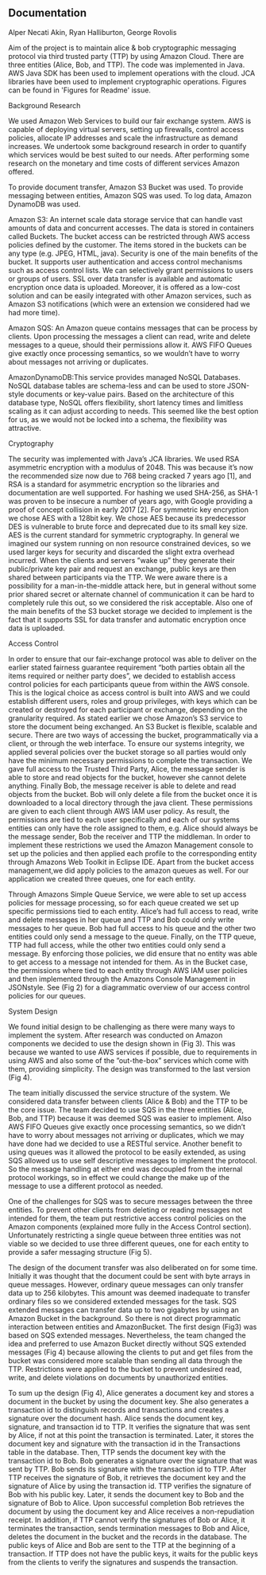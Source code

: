 Documentation
---
Alper Necati Akin, Ryan Halliburton, George Rovolis

Aim of the project is to maintain alice & bob cryptographic messaging protocol via third trusted party (TTP) by using Amazon Cloud. 
There are three entities (Alice, Bob, and TTP). 
The code was implemented in Java. AWS Java SDK has been used to implement operations with the cloud. JCA libraries have been used to implement cryptographic operations. Figures can be found in 'Figures for Readme' issue.

Background Research

We used Amazon Web Services to build our fair exchange system. 
AWS is capable of deploying virtual servers, setting up firewalls, control access policies, allocate IP addresses and scale the infrastructure as demand increases. 
We undertook some background research in order to quantify which services would be best suited to our needs. 
After performing some research on the monetary and time costs of different services Amazon offered.

To provide document transfer, Amazon S3 Bucket was used. To provide messaging between entities, Amazon SQS was used. To log data, Amazon DynamoDB was used.

Amazon S3: An internet scale data storage service that can handle vast amounts of data and concurrent accesses. The data is stored in containers called Buckets. The bucket access can be restricted through AWS access policies defined by the customer. The items stored in the buckets can be any type (e.g. JPEG, HTML, java). Security is one of the main benefits of the bucket. It supports user authentication and access control mechanisms such as access control lists. We can selectively grant permissions to users or groups of users. SSL over data transfer is available and automatic encryption once data is uploaded. Moreover, it is offered as a low-cost solution and can be easily integrated with other Amazon services, such as Amazon S3 notifications (which were an extension we considered had we had more time). 

Amazon SQS: An Amazon queue contains messages that can be process by clients. Upon processing the messages a client can read, write and delete messages to a queue, should their permissions allow it. AWS FIFO Queues give exactly once processing semantics, so we wouldn’t have to worry about messages not arriving or duplicates.

AmazonDynamoDB:This service provides managed NoSQL Databases. NoSQL database tables are schema-less and can be used to store JSON-style documents or key-value pairs. Based on the architecture of this database type, NoSQL offers flexibility, short latency times and limitless scaling as it can adjust according to needs. This seemed like the best option for us, as we would not be locked into a schema, the flexibility was attractive.

Cryptography

The security was implemented with Java’s JCA libraries. We used RSA asymmetric encryption with a modulus of 2048. This was because it’s now the recommended size now due to 768 being cracked 7 years ago [1], and RSA is a standard for asymmetric encryption so the libraries and documentation are well supported. For hashing we used SHA-256, as SHA-1 was proven to be insecure a number of years ago, with Google providing a proof of concept collision in early 2017 [2]. For symmetric key encryption we chose AES with a 128bit key. We chose AES because its predecessor DES is vulnerable to brute force and deprecated due to its small key size. AES is the current standard for symmetric cryptography. In general we imagined our system running on non resource constrained devices, so we used larger keys for security and discarded the slight extra overhead incurred. When the clients and servers ”wake up” they generate their public/private key pair and request an exchange, public keys are then shared between participants via the TTP. We were aware there is a possibility for a man-in-the-middle attack here, but in general without some prior shared secret or alternate channel of communication it can be hard to completely rule this out, so we considered the risk acceptable. Also one of the main benefits of the S3 bucket storage we decided to implement is the fact that it supports SSL for data transfer and automatic encryption once data is uploaded. 

Access Control

In order to ensure that our fair-exchange protocol was able to deliver on the earlier stated fairness guarantee requirement “both parties obtain all the items required or neither party does”, we decided to establish access control policies for each participants queue from within the AWS console. This is the logical choice as access control is built into AWS and we could establish different users, roles and group privileges, with keys which can be created or destroyed for each participant or exchange, depending on the granularity required. As stated earlier we chose Amazon’s S3 service to store the document being exchanged. An S3 Bucket is flexible, scalable and secure. There are two ways of accessing the bucket, programmatically via a client, or through the web interface. To ensure our systems integrity, we applied several policies over the bucket storage so all parties would only have the minimum necessary permissions to complete the transaction. We gave full access to the Trusted Third Party, Alice, the message sender is able to store and read objects for the bucket, however she cannot delete anything. Finally Bob, the message receiver is able to delete and read objects from the bucket. Bob will only delete a file from the bucket once it is downloaded to a local directory through the java client. These permissions are given to each client through AWS IAM user policy. As result, the permissions are tied to each user specifically and each of our systems entities can only have the role assigned to them, e.g. Alice should always be the message sender, Bob the receiver and TTP the middleman. In order to implement these restrictions we used the Amazon Management console to set up the policies and then applied each profile to the corresponding entity through Amazons Web Toolkit in Eclipse IDE. Apart from the bucket access management,we did apply policies to the amazon queues as well. For our application we created three queues, one for each entity. 

Through Amazons Simple Queue Service, we were able to set up access policies for message processing, so for each queue created we set up specific permissions tied to each entity. Alice’s had full access to read, write and delete messages in her queue and TTP and Bob could only write messages to her queue. Bob had full access to his queue and the other two entities could only send a message to the queue. Finally, on the TTP queue, TTP had full access, while the other two entities could only send a message. By enforcing those policies, we did ensure that no entity was able to get access to a message not intended for them. As in the Bucket case, the permissions where tied to each entity through AWS IAM user policies and then implemented through the Amazons Console Management in JSONstyle. See (Fig 2) for a diagrammatic overview of our access control policies for our queues.

System Design
 
We found initial design to be challenging as there were many ways to implement the system. After research was conducted on Amazon components we decided to use the design shown in (Fig 3). This was because we wanted to use AWS services if possible, due to requirements in using AWS and also some of the ”out-the-box” services which come with them, providing simplicity. The design was transformed to the last version (Fig 4). 

The team initially discussed the service structure of the system. We considered data transfer between clients (Alice & Bob) and the TTP to be the core issue. The team decided to use SQS in the three entities (Alice, Bob, and TTP) because it was deemed SQS was easier to implement. Also AWS FIFO Queues give exactly once processing semantics, so we didn’t have to worry about messages not arriving or duplicates, which we may have done had we decided to use a RESTful service. Another benefit to using queues was it allowed the protocol to be easily extended, as using SQS allowed us to use self descriptive messages to implement the protocol. So the message handling at either end was decoupled from the internal protocol workings, so in effect we could change the make up of the message to use a different protocol as needed. 

One of the challenges for SQS was to secure messages between the three entities. To prevent other clients from deleting or reading messages not intended for them, the team put restrictive access control policies on the Amazon components (explained more fully in the Access Control section). Unfortunately restricting a single queue between three entities was not viable so we decided to use three different queues, one for each entity to provide a safer messaging structure (Fig 5). 

The design of the document transfer was also deliberated on for some time. Initially it was thought that the document could be sent with byte arrays in queue messages. However, ordinary queue messages can only transfer data up to 256 kilobytes. This amount was deemed inadequate to transfer ordinary files so we considered extended messages for the task. SQS extended messages can transfer data up to two gigabytes by using an Amazon Bucket in the background. So there is not direct programmatic interaction between entities and AmazonBucket. The first design (Fig3) was based on SQS extended messages. Nevertheless, the team changed the idea and preferred to use Amazon Bucket directly without SQS extended messages (Fig 4) because allowing the clients to put and get files from the bucket was considered more scalable than sending all data through the TTP. Restrictions were applied to the bucket to prevent undesired read, write, and delete violations on documents by unauthorized entities. 

To sum up the design (Fig 4), Alice generates a document key and stores a document in the bucket by using the document key. She also generates a transaction id to distinguish records and transactions and creates a signature over the document hash. Alice sends the document key, signature, and transaction id to TTP. It verifies the signature that was sent by Alice, if not at this point the transaction is terminated. Later, it stores the document key and signature with the transaction id in the Transactions table in the database. Then, TTP sends the document key with the transaction id to Bob. Bob generates a signature over the signature that was sent by TTP. Bob sends its signature with the transaction id to TTP. After TTP receives the signature of Bob, it retrieves the document key and the signature of Alice by using the transaction id. TTP verifies the signature of Bob with his public key. Later, it sends the document key to Bob and the signature of Bob to Alice. Upon successful completion Bob retrieves the document by using the document key and Alice receives a non-repudiation receipt. In addition, if TTP cannot verify the signatures of Bob or Alice, it terminates the transaction, sends termination messages to Bob and Alice, deletes the document in the bucket and the records in the database. The public keys of Alice and Bob are sent to the TTP at the beginning of a transaction. If TTP does not have the public keys, it waits for the public keys from the clients to verify the signatures and suspends the transaction.
